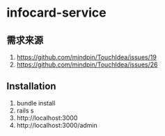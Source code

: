 # infocard-service

## 需求来源
1. https://github.com/mindpin/TouchIdea/issues/19
2. https://github.com/mindpin/TouchIdea/issues/26





## Installation

1. bundle install
2. rails s
3. http://localhost:3000
4. http://localhost:3000/admin
